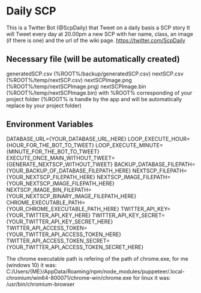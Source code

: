 # Daily SCP
This is a Twitter Bot (@ScpDaily) that Tweet on a daily basis a SCP story
It will Tweet every day at 20.00pm a new SCP with her name, class, an image (if there is one) and the url of the wiki page.
https://twitter.com/ScpDaily

## Necessary file (will be automatically created)
generatedSCP.csv (%ROOT%/backup/generatedSCP.csv)
nextSCP.csv (%ROOT%/temp/nextSCP.csv)
nextSCPImage.png (%ROOT%/temp/nextSCPImage.png)
nextSCPImage.bin (%ROOT%/temp/nextSCPImage.bin)
with %ROOT% corresponding of your project folder (%ROOT% is handle by the app and will be automatically replace by your project folder)

## Environment Variables
DATABASE_URL={YOUR_DATABASE_URL_HERE}
LOOP_EXECUTE_HOUR={HOUR_FOR_THE_BOT_TO_TWEET}
LOOP_EXECUTE_MINUTE={MINUTE_FOR_THE_BOT_TO_TWEET}
EXECUTE_ONCE_MAIN_WITHOUT_TWEET={GENERATE_NEXTSCP_WITHOUT_TWEET}
BACKUP_DATABASE_FILEPATH={YOUR_BACKUP_OF_DATABASE_FILEPATH_HERE}
NEXTSCP_FILEPATH={YOUR_NEXTSCP_FILEPATH_HERE}
NEXTSCP_IMAGE_FILEPATH={YOUR_NEXTSCP_IMAGE_FILEPATH_HERE}
NEXTSCP_IMAGE_BIN_FILEPATH={YOUR_NEXTSCP_BINARY_IMAGE_FILEPATH_HERE}
CHROME_EXECUTABLE_PATH={YOUR_CHROME_EXECUTABLE_PATH_HERE}
TWITTER_API_KEY={YOUR_TWITTER_API_KEY_HERE}
TWITTER_API_KEY_SECRET={YOUR_TWITTER_API_KEY_SECRET_HERE}
TWITTER_API_ACCESS_TOKEN={YOUR_TWITTER_API_ACCESS_TOKEN_HERE}
TWITTER_API_ACCESS_TOKEN_SECRET={YOUR_TWITTER_API_ACCESS_TOKEN_SECRET_HERE}  
  
The chrome executable path is refering of the path of chrome.exe, for me (windows 10) it was:  
C:/Users/{ME}/AppData/Roaming/npm/node_modules/puppeteer/.local-chromium/win64-800071/chrome-win/chrome.exe
for linux it was:  
/usr/bin/chromium-browser